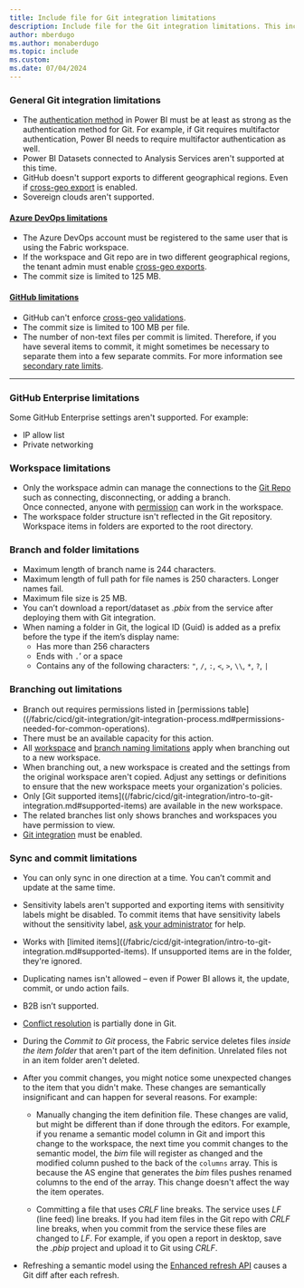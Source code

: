 ```yaml
---
title: Include file for Git integration limitations
description: Include file for the Git integration limitations. This include file is referenced in this repo and also in an article in the Power BI repo.
author: mberdugo
ms.author: monaberdugo
ms.topic: include
ms.custom: 
ms.date: 07/04/2024
---
```


### General Git integration limitations

- The [authentication method](/entra/identity/authentication/concept-authentication-methods-manage#authentication-methods-policy) in Power BI must be at least as strong as the authentication method for Git. For example, if Git requires multifactor authentication, Power BI needs to require multifactor authentication as well.
- Power BI Datasets connected to Analysis Services aren't supported at this time.
- GitHub doesn't support exports to different geographical regions. Even if [cross-geo export](/fabric/admin/git-integration-admin-settings#users-can-export-items-to-git-repositories-in-other-geographical-locations-preview) is enabled.
- Sovereign clouds aren't supported.

#### [Azure DevOps limitations](#tab/azure-devops)

- The Azure DevOps account must be registered to the same user that is using the Fabric workspace.
- If the workspace and Git repo are in two different geographical regions, the tenant admin must enable [cross-geo exports](/fabric/admin/git-integration-admin-settings#users-can-export-items-to-git-repositories-in-other-geographical-locations-preview).
- The commit size is limited to 125 MB.

#### [GitHub limitations](#tab/github)

- GitHub can't enforce [cross-geo validations](/fabric/admin/git-integration-admin-settings#users-can-export-items-to-git-repositories-in-other-geographical-locations-preview).
- The commit size is limited to 100 MB per file.
- The number of non-text files per commit is limited. Therefore, if you have several items to commit, it might sometimes be necessary to separate them into a few separate commits. For more information see [secondary rate limits](https://docs.github.com/rest/using-the-rest-api/rate-limits-for-the-rest-api?apiVersion=2022-11-28#about-secondary-rate-limits).

---

### GitHub Enterprise limitations

Some GitHub Enterprise settings aren't supported. For example:

- IP allow list
- Private networking

### Workspace limitations

- Only the workspace admin can manage the connections to the [Git Repo](/azure/devops/repos/get-started) such as connecting, disconnecting, or adding a branch.  
Once connected, anyone with [permission](/fabric/cicd/git-integration/git-integration-process#permissions) can work in the workspace.  
- The workspace folder structure isn't reflected in the Git repository. Workspace items in folders are exported to the root directory.

### Branch and folder limitations

- Maximum length of branch name is 244 characters.
- Maximum length of full path for file names is 250 characters. Longer names fail.
- Maximum file size is 25 MB.
- You can’t download a report/dataset as *.pbix* from the service after deploying them with Git integration.
- When naming a folder in Git, the logical ID (Guid) is added as a prefix before the type if the item’s display name:
  - Has more than 256 characters
  - Ends with `.`’ or a space
  - Contains any of the following characters: `"`, `/`, `:`, `<`, `>`, `\\`, `*`, `?`, `|`

### Branching out limitations

- Branch out requires permissions listed in [permissions table]((/fabric/cicd/git-integration/git-integration-process.md#permissions-needed-for-common-operations).
- There must be an available capacity for this action.
- All [workspace](#workspace-limitations) and [branch naming limitations](#branch-and-folder-limitations) apply when branching out to a new workspace.
- When branching out, a new workspace is created and the settings from the original workspace aren't copied. Adjust any settings or definitions to ensure that the new workspace meets your organization's policies.
- Only [Git supported items]((/fabric/cicd/git-integration/intro-to-git-integration.md#supported-items) are available in the new workspace.
- The related branches list only shows branches and workspaces you have permission to view.
- [Git integration](/fabric/admin/git-integration-admin-settings) must be enabled.

### Sync and commit limitations

- You can only sync in one direction at a time. You can’t commit and update at the same time.
- Sensitivity labels aren't supported and exporting items with sensitivity labels might be disabled. To commit items that have sensitivity labels without the sensitivity label, [ask your administrator](/fabric/admin/git-integration-admin-settings#users-can-export-workspace-items-with-applied-sensitivity-labels-to-git-repositories-preview) for help.
- Works with [limited items]((/fabric/cicd/git-integration/intro-to-git-integration.md#supported-items). If unsupported items are in the folder, they're ignored.
- Duplicating names isn't allowed – even if Power BI allows it, the update, commit, or undo action fails.
- B2B isn’t supported.
- [Conflict resolution](/fabric/cicd/git-integration/conflict-resolution) is partially done in Git.

- During the *Commit to Git* process, the Fabric service deletes files *inside the item folder* that aren't part of the item definition. Unrelated files not in an item folder aren't deleted.

- After you commit changes, you might notice some unexpected changes to the item that you didn't make. These changes are semantically insignificant and can happen for several reasons. For example:

  - Manually changing the item definition file. These changes are valid, but might be different than if done through the editors. For example, if you rename a semantic model column in Git and import this change to the workspace, the next time you commit changes to the semantic model, the *bim* file will register as changed and the modified column pushed to the back of the `columns` array. This is because the AS engine that generates the *bim* files pushes renamed columns to the end of the array. This change doesn't affect the way the item operates.
  
  - Committing a file that uses *CRLF* line breaks. The service uses *LF* (line feed) line breaks. If you had item files in the Git repo with *CRLF* line breaks, when you commit from the service these files are changed to *LF*. For example, if you open a report in desktop, save the *.pbip* project and upload it to Git using *CRLF*.

- Refreshing a semantic model using the [Enhanced refresh API](/power-bi/connect-data/asynchronous-refresh) causes a Git diff after each refresh.
